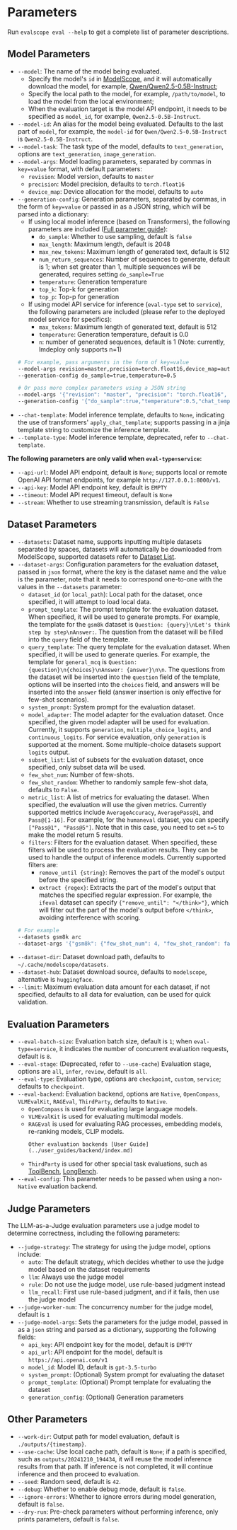 # Parameters

Run `evalscope eval --help` to get a complete list of parameter descriptions.

## Model Parameters
- `--model`: The name of the model being evaluated.
  - Specify the model's `id` in [ModelScope](https://modelscope.cn/), and it will automatically download the model, for example, [Qwen/Qwen2.5-0.5B-Instruct](https://modelscope.cn/models/Qwen/Qwen2.5-0.5B-Instruct/summary);
  - Specify the local path to the model, for example, `/path/to/model`, to load the model from the local environment;
  - When the evaluation target is the model API endpoint, it needs to be specified as `model_id`, for example, `Qwen2.5-0.5B-Instruct`.
- `--model-id`: An alias for the model being evaluated. Defaults to the last part of `model`, for example, the `model-id` for `Qwen/Qwen2.5-0.5B-Instruct` is `Qwen2.5-0.5B-Instruct`.
- `--model-task`: The task type of the model, defaults to `text_generation`, options are `text_generation`, `image_generation`.
- `--model-args`: Model loading parameters, separated by commas in `key=value` format, with default parameters:
  - `revision`: Model version, defaults to `master`
  - `precision`: Model precision, defaults to `torch.float16`
  - `device_map`: Device allocation for the model, defaults to `auto`
- `--generation-config`: Generation parameters, separated by commas, in the form of `key=value` or passed in as a JSON string, which will be parsed into a dictionary:
  - If using local model inference (based on Transformers), the following parameters are included ([Full parameter guide](https://huggingface.co/docs/transformers/main_classes/text_generation#transformers.GenerationConfig)):
    - `do_sample`: Whether to use sampling, default is `false`
    - `max_length`: Maximum length, default is 2048
    - `max_new_tokens`: Maximum length of generated text, default is 512
    - `num_return_sequences`: Number of sequences to generate, default is 1; when set greater than 1, multiple sequences will be generated, requires setting `do_sample=True`
    - `temperature`: Generation temperature
    - `top_k`: Top-k for generation
    - `top_p`: Top-p for generation
  - If using model API service for inference (`eval-type` set to `service`), the following parameters are included (please refer to the deployed model service for specifics):
    - `max_tokens`: Maximum length of generated text, default is 512
    - `temperature`: Generation temperature, default is 0.0
    - `n`: number of generated sequences, default is 1 (Note: currently, lmdeploy only supports n=1)
  ```bash
  # For example, pass arguments in the form of key=value
  --model-args revision=master,precision=torch.float16,device_map=auto
  --generation-config do_sample=true,temperature=0.5

  # Or pass more complex parameters using a JSON string
  --model-args '{"revision": "master", "precision": "torch.float16", "device_map": "auto"}'
  --generation-config '{"do_sample":true,"temperature":0.5,"chat_template_kwargs":{"enable_thinking": false}}'
  ```
- `--chat-template`: Model inference template, defaults to `None`, indicating the use of transformers' `apply_chat_template`; supports passing in a jinja template string to customize the inference template.
- `--template-type`: Model inference template, deprecated, refer to `--chat-template`.

**The following parameters are only valid when `eval-type=service`:**
- `--api-url`: Model API endpoint, default is `None`; supports local or remote OpenAI API format endpoints, for example `http://127.0.0.1:8000/v1`.
- `--api-key`: Model API endpoint key, default is `EMPTY`
- `--timeout`: Model API request timeout, default is `None`
- `--stream`: Whether to use streaming transmission, default is `False`

## Dataset Parameters
- `--datasets`: Dataset name, supports inputting multiple datasets separated by spaces, datasets will automatically be downloaded from ModelScope, supported datasets refer to [Dataset List](./supported_dataset.md#supported-datasets).
- `--dataset-args`: Configuration parameters for the evaluation dataset, passed in `json` format, where the key is the dataset name and the value is the parameter, note that it needs to correspond one-to-one with the values in the `--datasets` parameter:
  - `dataset_id` (or `local_path`): Local path for the dataset, once specified, it will attempt to load local data.
  - `prompt_template`: The prompt template for the evaluation dataset. When specified, it will be used to generate prompts. For example, the template for the `gsm8k` dataset is `Question: {query}\nLet's think step by step\nAnswer:`. The question from the dataset will be filled into the `query` field of the template.
  - `query_template`: The query template for the evaluation dataset. When specified, it will be used to generate queries. For example, the template for `general_mcq` is `Question: {question}\n{choices}\nAnswer: {answer}\n\n`. The questions from the dataset will be inserted into the `question` field of the template, options will be inserted into the `choices` field, and answers will be inserted into the `answer` field (answer insertion is only effective for few-shot scenarios).
  - `system_prompt`: System prompt for the evaluation dataset.
  - `model_adapter`: The model adapter for the evaluation dataset. Once specified, the given model adapter will be used for evaluation. Currently, it supports `generation`, `multiple_choice_logits`, and `continuous_logits`. For service evaluation, only `generation` is supported at the moment. Some multiple-choice datasets support `logits` output.
  - `subset_list`: List of subsets for the evaluation dataset, once specified, only subset data will be used.
  - `few_shot_num`: Number of few-shots.
  - `few_shot_random`: Whether to randomly sample few-shot data, defaults to `False`.
  - `metric_list`: A list of metrics for evaluating the dataset. When specified, the evaluation will use the given metrics. Currently supported metrics include `AverageAccuracy`, `AveragePass@1`, and `Pass@[1-16]`. For example, for the `humaneval` dataset, you can specify `["Pass@1", "Pass@5"]`. Note that in this case, you need to set `n=5` to make the model return 5 results.
  - `filters`: Filters for the evaluation dataset. When specified, these filters will be used to process the evaluation results. They can be used to handle the output of inference models. Currently supported filters are:
    - `remove_until {string}`: Removes the part of the model's output before the specified string.
    - `extract {regex}`: Extracts the part of the model's output that matches the specified regular expression.
    For example, the `ifeval` dataset can specify `{"remove_until": "</think>"}`, which will filter out the part of the model's output before `</think>`, avoiding interference with scoring.
  ```bash
  # For example
  --datasets gsm8k arc
  --dataset-args '{"gsm8k": {"few_shot_num": 4, "few_shot_random": false}, "arc": {"dataset_id": "/path/to/arc"}}, "ifeval": {"filters": {"remove_until": "</think>"}}'
  ```
- `--dataset-dir`: Dataset download path, defaults to `~/.cache/modelscope/datasets`.
- `--dataset-hub`: Dataset download source, defaults to `modelscope`, alternative is `huggingface`.
- `--limit`: Maximum evaluation data amount for each dataset, if not specified, defaults to all data for evaluation, can be used for quick validation.

## Evaluation Parameters

- `--eval-batch-size`: Evaluation batch size, default is `1`; when `eval-type=service`, it indicates the number of concurrent evaluation requests, default is `8`.
- `--eval-stage`: (Deprecated, refer to `--use-cache`) Evaluation stage, options are `all`, `infer`, `review`, default is `all`.
- `--eval-type`: Evaluation type, options are `checkpoint`, `custom`, `service`; defaults to `checkpoint`.
- `--eval-backend`: Evaluation backend, options are `Native`, `OpenCompass`, `VLMEvalKit`, `RAGEval`, `ThirdParty`, defaults to `Native`.
  - `OpenCompass` is used for evaluating large language models.
  - `VLMEvalKit` is used for evaluating multimodal models.
  - `RAGEval` is used for evaluating RAG processes, embedding models, re-ranking models, CLIP models.
    ```{seealso}
    Other evaluation backends [User Guide](../user_guides/backend/index.md)
    ```
  - `ThirdParty` is used for other special task evaluations, such as [ToolBench](../third_party/toolbench.md), [LongBench](../third_party/longwriter.md).
- `--eval-config`: This parameter needs to be passed when using a non-`Native` evaluation backend.

## Judge Parameters

The LLM-as-a-Judge evaluation parameters use a judge model to determine correctness, including the following parameters:

- `--judge-strategy`: The strategy for using the judge model, options include:
  - `auto`: The default strategy, which decides whether to use the judge model based on the dataset requirements
  - `llm`: Always use the judge model
  - `rule`: Do not use the judge model, use rule-based judgment instead
  - `llm_recall`: First use rule-based judgment, and if it fails, then use the judge model
- `--judge-worker-num`: The concurrency number for the judge model, default is `1`
- `--judge-model-args`: Sets the parameters for the judge model, passed in as a `json` string and parsed as a dictionary, supporting the following fields:
  - `api_key`: API endpoint key for the model, default is `EMPTY`
  - `api_url`: API endpoint for the model, default is `https://api.openai.com/v1`
  - `model_id`: Model ID, default is `gpt-3.5-turbo`
  - `system_prompt`: (Optional) System prompt for evaluating the dataset
  - `prompt_template`: (Optional) Prompt template for evaluating the dataset
  - `generation_config`: (Optional) Generation parameters

## Other Parameters
- `--work-dir`: Output path for model evaluation, default is `./outputs/{timestamp}`.
- `--use-cache`: Use local cache path, default is `None`; if a path is specified, such as `outputs/20241210_194434`, it will reuse the model inference results from that path. If inference is not completed, it will continue inference and then proceed to evaluation.
- `--seed`: Random seed, default is `42`.
- `--debug`: Whether to enable debug mode, default is `false`.
- `--ignore-errors`: Whether to ignore errors during model generation, default is `false`.
- `--dry-run`: Pre-check parameters without performing inference, only prints parameters, default is `false`.
